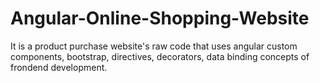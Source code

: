 # Angular-Online-Shopping-Website
It is a product purchase website's raw code that uses angular custom components, bootstrap, directives, decorators, data binding concepts of frondend development.


